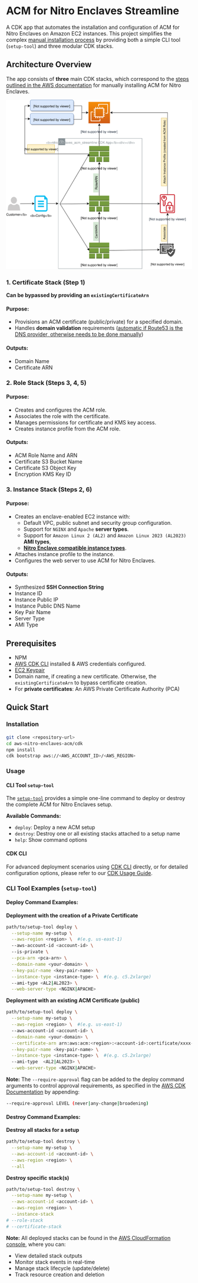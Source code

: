 # ACM for Nitro Enclaves Streamline

A CDK app that automates the installation and configuration of ACM for Nitro Enclaves on Amazon EC2 instances. This project simplifies the complex [manual installation process](https://docs.aws.amazon.com/enclaves/latest/user/install-acm.html) by providing both a simple CLI tool (`setup-tool`) and three modular CDK stacks. 

## Architecture Overview
The app consists of **three** main CDK stacks, which correspond to the [steps outlined in the AWS documentation](https://docs.aws.amazon.com/enclaves/latest/user/install-acm.html) for manually installing ACM for Nitro Enclaves.

![nitro_enclaves_acm_streamline](assets/images/nitro_enclaves_acm_streamline.svg)

### 1. Certificate Stack (Step 1)
**Can be bypassed by providing an `existingCertificateArn`**
#### Purpose:
- Provisions an ACM certificate (public/private) for a specified domain.
- Handles **domain validation** requirements ([automatic if Route53 is the DNS provider, otherwise needs to be done manually](https://docs.aws.amazon.com/cdk/api/v2/docs/aws-cdk-lib.aws_certificatemanager.CertificateValidation.html#static-fromwbrdnshostedzone))

#### Outputs:
- Domain Name
- Certificate ARN 

### 2. Role Stack (Steps 3, 4, 5)
#### Purpose:
- Creates and configures the ACM role.
- Associates the role with the certificate.
- Manages permissions for certificate and KMS key access.
- Creates instance profile from the ACM role.

#### Outputs:
- ACM Role Name and ARN
- Certificate S3 Bucket Name
- Certificate S3 Object Key
- Encryption KMS Key ID

### 3. Instance Stack (Steps 2, 6)
#### Purpose:
- Creates an enclave-enabled EC2 instance with:
    - Default VPC, public subnet and security group configuration.
    - Support for `NGINX` and `Apache` **server types**.
    - Support for `Amazon Linux 2 (AL2)` and `Amazon Linux 2023 (AL2023)` **AMI types**,
    - [**Nitro Enclave compatible instance types**](https://docs.aws.amazon.com/enclaves/latest/user/nitro-enclave.html#nitro-enclave-reqs).
- Attaches instance profile to the instance.
- Configures the web server to use ACM for Nitro Enclaves.

#### Outputs:
- Synthesized **SSH Connection String**
- Instance ID
- Instance Public IP
- Instance Public DNS Name
- Key Pair Name
- Server Type
- AMI Type

## Prerequisites
- NPM
- [AWS CDK CLI](https://docs.aws.amazon.com/cdk/v2/guide/getting_started.html) installed & AWS credentials configured.
- [EC2 Keypair](https://docs.aws.amazon.com/AWSEC2/latest/UserGuide/create-key-pairs.html)
- Domain name, if creating a new certificate. Otherwise, the `existingCertificateArn` to bypass certificate creation.
- For **private certificates**: An AWS Private Certificate Authority (PCA)

## Quick Start
### Installation
```bash
git clone <repository-url>
cd aws-nitro-enclaves-acm/cdk
npm install
cdk bootstrap aws://<AWS_ACCOUNT_ID>/<AWS_REGION>
```

### Usage
#### CLI Tool `setup-tool`
The [`setup-tool`](../tools/setup-tool) provides a simple one-line command to deploy or destroy the complete ACM for Nitro Enclaves setup.

**Available Commands:**
* `deploy`: Deploy a new ACM setup
* `destroy`: Destroy one or all existing stacks attached to a setup name
* `help`: Show command options

#### CDK CLI
For advanced deployment scenarios using [CDK CLI](https://docs.aws.amazon.com/cdk/v2/guide/cli.html) directly, or for detailed configuration options, please refer to our [CDK Usage Guide](../docs/cdk-usage.md).

### CLI Tool Examples (`setup-tool`)
#### Deploy Command Examples:
**Deployment with the creation of a Private Certificate**
```bash
path/to/setup-tool deploy \
  --setup-name my-setup \
  --aws-region <region> \  #(e.g. us-east-1)
  --aws-account-id <account-id> \ 
  --is-private \
  --pca-arn <pca-arn> \
  --domain-name <your-domain> \
  --key-pair-name <key-pair-name> \
  --instance-type <instance-type> \  #(e.g. c5.2xlarge)
  --ami-type <AL2|AL2023> \
  --web-server-type <NGINX|APACHE>
```

**Deployment with an existing ACM Certificate (public)**
```bash
path/to/setup-tool deploy \
  --setup-name my-setup \
  --aws-region <region> \  #(e.g. us-east-1)
  --aws-account-id <account-id> \
  --domain-name <your-domain> \
  --certificate-arn arn:aws:acm:<region>:<account-id>:certificate/xxxx-yyy-zz \
  --key-pair-name <key-pair-name> \
  --instance-type <instance-type> \  #(e.g. c5.2xlarge)
  --ami-type  <AL2|AL2023> \
  --web-server-type <NGINX|APACHE>
```

**Note:** The `--require-approval` flag can be added to the deploy command arguments to control approval requirements, as specified in the [AWS CDK Documentation](https://docs.aws.amazon.com/cdk/v2/guide/cli.html#cli-deploy) by appending:
```bash
--require-approval LEVEL (never|any-change|broadening)
```

#### Destroy Command Examples:
**Destroy all stacks for a setup**
```bash
path/to/setup-tool destroy \
  --setup-name my-setup \
  --aws-account-id <account-id> \
  --aws-region <region> \
  --all
```

**Destroy specific stack(s)**
```bash
path/to/setup-tool destroy \
  --setup-name my-setup \
  --aws-account-id <account-id> \
  --aws-region <region> \
  --instance-stack
# --role-stack
# --certificate-stack
```

**Note:** All deployed stacks can be found in the [AWS CloudFormation console](https://console.aws.amazon.com/cloudformation/home), where you can:
- View detailed stack outputs
- Monitor stack events in real-time
- Manage stack lifecycle (update/delete)
- Track resource creation and deletion